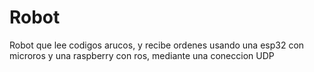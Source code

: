 # Robot
Robot que lee codigos arucos, y recibe ordenes usando una esp32 con microros y una raspberry con ros, mediante una coneccion UDP
